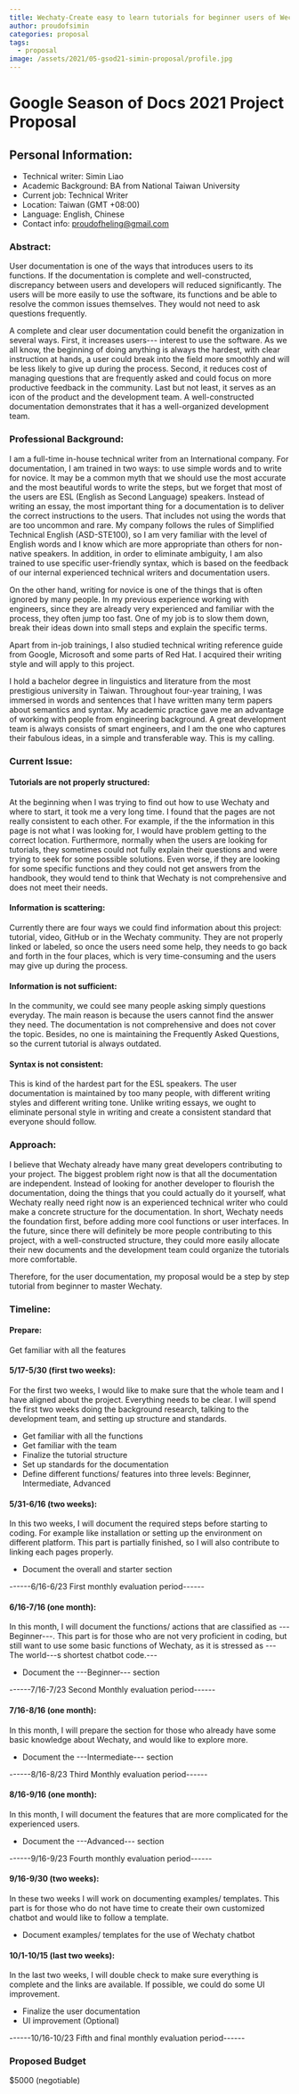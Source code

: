 ```yaml
---
title: Wechaty-Create easy to learn tutorials for beginner users of Wechaty
author: proudofsimin
categories: proposal 
tags:
  - proposal
image: /assets/2021/05-gsod21-simin-proposal/profile.jpg
---
```


# Google Season of Docs 2021 Project Proposal

## Personal Information:

* Technical writer: Simin Liao
* Academic Background: BA from National Taiwan University
* Current job: Technical Writer
* Location: Taiwan (GMT +08:00)
* Language: English, Chinese
* Contact info: proudofheling@gmail.com

### Abstract:

User documentation is one of the ways that introduces users to its functions. If the documentation is complete and well-constructed, discrepancy between users and developers will reduced significantly. The users will be more easily to use the software, its functions and be able to resolve the common issues themselves. They would not need to ask questions frequently. 

A complete and clear user documentation could benefit the organization in several ways. First, it increases users--- interest to use the software. As we all know, the beginning of doing anything is always the hardest, with clear instruction at hands, a user could break into the field more smoothly and will be less likely to give up during the process. Second, it reduces cost of managing questions that are frequently asked and could focus on more productive feedback in the community. Last but not least, it serves as an icon of the product and the development team. A well-constructed documentation demonstrates that it has a well-organized development team.

### Professional Background:

I am a full-time in-house technical writer from an International company. For documentation, I am trained in two ways: to use simple words and to write for novice. It may be a common myth that we should use the most accurate and the most beautiful words to write the steps, but we forget that most of the users are ESL (English as Second Language) speakers. Instead of writing an essay, the most important thing for a documentation is to deliver the correct instructions to the users. That includes not using the words that are too uncommon and rare. My company follows the rules of Simplified Technical English (ASD-STE100), so I am very familiar with the level of English words and I know which are more appropriate than others for non-native speakers. In addition, in order to eliminate ambiguity, I am also trained to use specific user-friendly syntax, which is based on the feedback of our internal experienced technical writers and documentation users.

On the other hand, writing for novice is one of the things that is often ignored by many people. In my previous experience working with engineers, since they are already very experienced and familiar with the process, they often jump too fast. One of my job is to slow them down, break their ideas down into small steps and explain the specific terms. 

Apart from in-job trainings, I also studied technical writing reference guide from Google, Microsoft and some parts of Red Hat. I acquired their writing style and will apply to this project.

I hold a bachelor degree in linguistics and literature from the most prestigious university in Taiwan. Throughout four-year training, I was immersed in words and sentences that I have written many term papers about semantics and syntax. My academic practice gave me an advantage of working with people from engineering background. A great development team is always consists of smart engineers, and I am the one who captures their fabulous ideas, in a simple and transferable way. This is my calling.

### Current Issue:

#### Tutorials are not properly structured: 

At the beginning when I was trying to find out how to use Wechaty and where to start, it took me a very long time. I found that the pages are not really consistent to each other. For example, if the the information in this page is not what I was looking for, I would have problem getting to the correct location. Furthermore, normally when the users are looking for tutorials, they sometimes could not fully explain their questions and were trying to seek for some possible solutions. Even worse, if they are looking for some specific functions and they could not get answers from the handbook, they would tend to think that Wechaty is not comprehensive and does not meet their needs.

#### Information is scattering:

Currently there are four ways we could find information about this project: tutorial, video, GitHub or in the Wechaty community. They are not properly linked or labeled, so once the users need some help, they needs to go back and forth in the four places, which is very time-consuming and the users may give up during the process. 

#### Information is not sufficient:

In the community, we could see many people asking simply questions everyday. The main reason is because the users cannot find the answer they need. The documentation is not comprehensive and does not cover the topic. Besides, no one is maintaining the Frequently Asked Questions, so the current tutorial is always outdated.

#### Syntax is not consistent:

This is kind of the hardest part for the ESL speakers. The user documentation is maintained by too many people, with different writing styles and different writing tone. Unlike writing essays, we ought to eliminate personal style in writing and create a consistent standard that everyone should follow.  

### Approach:

I believe that Wechaty already have many great developers contributing to your project. The biggest problem right now is that all the documentation are independent. Instead of looking for another developer to flourish the documentation, doing the things that you could actually do it yourself, what Wechaty really need right now is an experienced technical writer who could make a concrete structure for the documentation. In short, Wechaty needs the foundation first, before adding more cool functions or user interfaces. In the future, since there will definitely be more people contributing to this project, with a well-constructed structure, they could more easily allocate their new documents and the development team could organize the tutorials more comfortable.

Therefore, for the user documentation, my proposal would be a step by step tutorial from beginner to master Wechaty.


### Timeline:

#### Prepare:

Get familiar with all the features


#### 5/17-5/30 (first two weeks):

For the first two weeks, I would like to make sure that the whole team and I have aligned about the project. Everything needs to be clear. I will spend the first two weeks doing the background research, talking to the development team, and setting up structure and standards.

* Get familiar with all the functions
* Get familiar with the team
* Finalize the tutorial structure
* Set up standards for the documentation
* Define different functions/ features into three levels: Beginner, Intermediate, Advanced

#### 5/31-6/16 (two weeks):

In this two weeks, I will document the required steps before starting to coding. For example like installation or setting up the environment on different platform. This part is partially finished, so I will also contribute to linking each pages properly.

* Document the overall and starter section

------6/16-6/23 First monthly evaluation period------

#### 6/16-7/16 (one month):

In this month, I will document the functions/ actions that are classified as ---Beginner---. This part is for those who are not very proficient in coding, but still want to use some basic functions of Wechaty, as it is stressed as ---The world---s shortest chatbot code.---

* Document the ---Beginner--- section

------7/16-7/23 Second Monthly evaluation period------

#### 7/16-8/16 (one month):

In this month, I will prepare the section for those who already have some basic knowledge about Wechaty, and would like to explore more.

* Document the ---Intermediate--- section

------8/16-8/23 Third Monthly evaluation period------

#### 8/16-9/16 (one month):

In this month, I will document the features that are more complicated for the experienced users.

* Document the ---Advanced--- section

------9/16-9/23 Fourth monthly evaluation period------

#### 9/16-9/30 (two weeks):

In these two weeks I will work on documenting examples/ templates. This part is for those who do not have time to create their own customized chatbot and would like to follow a template. 

* Document examples/ templates for the use of Wechaty chatbot

#### 10/1-10/15 (last two weeks):

In the last two weeks, I will double check to make sure everything is complete and the links are available. If possible, we could do some UI improvement.

* Finalize the user documentation
* UI improvement (Optional)

------10/16-10/23 Fifth and final monthly evaluation period------

### Proposed Budget

$5000 (negotiable)